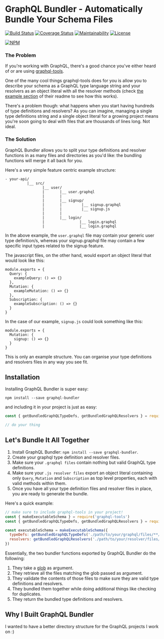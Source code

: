 # GraphQL Bundler - Automatically Bundle Your Schema Files

[![Build Status](https://travis-ci.org/sformisano/graphql-bundler.svg?branch=master)](https://travis-ci.org/sformisano/graphql-bundler)
[![Coverage Status](https://coveralls.io/repos/github/sformisano/graphql-bundler/badge.svg)](https://coveralls.io/github/sformisano/graphql-bundler)
[![Maintainability](https://api.codeclimate.com/v1/badges/4c1c54fac9bb30aad8fa/maintainability)](https://codeclimate.com/github/sformisano/graphql-bundler/maintainability)
[![License](https://img.shields.io/badge/License-BSD%203--Clause-blue.svg)](https://opensource.org/licenses/BSD-3-Clause)

[![NPM](https://nodei.co/npm/graphql-bundler.png?mini=true)](https://npmjs.org/package/graphql-bundler)

### The Problem

If you're working with GraphQL, there's a good chance you've either heard of or are using [graphql-tools](https://github.com/apollographql/graphql-tools).

One of the many cool things graphql-tools does for you is allow you to describe your schema as a GraphQL type language string and your resolvers as an object literal with all the resolver methods (check [the example section](https://github.com/apollographql/graphql-tools#example) of their readme to see how this works).

There's a problem though: what happens when you start having hundreds of type definitions and resolvers? As you can imagine, managing a single type definitions string and a single object literal for a growing project means you're soon going to deal with files that are thousands of lines long. Not ideal.

### The Solution

GraphQL Bundler allows you to split your type definitions and resolver functions in as many files and directories as you'd like: the bundling functions will merge it all back for you.

Here's a very simple feature centric example structure:

```
- your-api/
          |__ src/
                 |__ user/
                 |       |__ user.graphql
                 |       |
                 |       |__ signup/
                 |       |         |__ signup.graphql
                 |       |         |__ signup.js
                 |       |
                 |       |__ login/
                 |                |__ login.graphql
                 |                |__ login.graphql
```

In the above example, the `user.graphql` file may contain your generic user type definition/s, whereas your signup.graphql file may contain a few specific input types related to the signup feature.

The javascript files, on the other hand, would export an object literal that would look like this:

```
module.exports = {
  Query: {
    exampleQuery: () => {}
  },
  Mutation: {
    exampleMutation: () => {}
  },
  Subscription: {
    exampleSubscription: () => {}
  }
}
```

In the case of our example, `signup.js` could look something like this:

```
module.exports = {
  Mutation: {
    signup: () => {}
  }
}
```

This is only an example structure. You can organise your type definitions and resolvers files in any way you see fit.

## Installation

Installing GraphQL Bundler is super easy:

`npm install --save graphql-bundler`

and including it in your project is just as easy:

```js
const { getBundledGraphQLTypeDefs, getBundledGraphQLResolvers } = require('graphql-bundler')

// do your thing
```

## Let's Bundle It All Together

1. Install GraphQL Bundler: `npm install --save graphql-bundler`.
2. Create your graphql type definition and resolver files.
3. Make sure your `.graphql files` contain nothing but valid GraphQL type definitions.
4. Make sure your `.js resolver files` export an object literal containing only `Query`, `Mutation` and `Subscription` as top level properties, each with valid methods within them.
5. Once you have all your type definition files and resolver files in place, you are ready to generate the bundle.

Here's a quick example:

```js
// make sure to include graphql-tools in your project!
const { makeExecutableSchema } = require('graphql-tools')
const { getBundledGraphQLTypeDefs, getBundledGraphQLResolvers } = require('graphql-bundler')

const executableSchema = makeExecutableSchema({
  typeDefs: getBundledGraphQLTypeDefs('./path/to/your/graphql/files/**/*.graphql'),
  resolvers: getBundledGraphQLResolvers('./path/to/your/resolver/files/**/*.js')
})
```

Essentially, the two bundler functions exported by GraphQL Bundler do the following:
 1. They take a [glob](https://en.wikipedia.org/wiki/Glob_(programming)) as argument.
 2. They retrieve all the files matching the glob passed as argument.
 3. They validate the contents of those files to make sure they are valid type definitions and resolvers.
 4. They bundled them together while doing additional things like checking for duplicates.
 5. They return the bundled type definitions and resolvers.

## Why I Built GraphQL Bundler

I wanted to have a better directory structure for the GraphQL projects I work on :)
